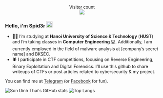 <p align="center"> 
  Visitor count<br>
  <img src="https://profile-counter.glitch.me/spid3r1337/count.svg" />
</p>

### Hello, i'm Spid3r <img src="https://raw.githubusercontent.com/MartinHeinz/MartinHeinz/master/wave.gif" width="20px" height="20px" />

- :student: I’m studying at **Hanoi University of Science & Technology** (**HUST**) and I’m taking classes in **Computer Engineering** :computer:. Additionally, I am currently employed in the field of malware analysis at [company’s secret name] and BKSEC.
- :spider: I participate in CTF competitions, focusing on Reverse Engineering, Binary Exploitation and Digital Forensics. I’ll use this github to share writeups of CTFs or post articles related to cybersecurity & my project.

You can find me at [Telegram](https://t.me/spid3r1337) (or [Facebook](https://www.youtube.com/watch?v=dQw4w9WgXcQ) for fun).

![Son Dinh Thai's GitHub stats](https://github-readme-stats.vercel.app/api?username=sondt1337&show_icons=true&theme=radical)
![Top Langs](https://github-readme-stats.vercel.app/api/top-langs/?username=sondt1337&layout=compact&theme=radical&hide=html,css,scss)

